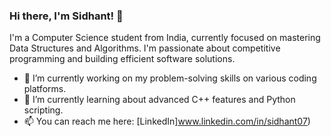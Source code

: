### Hi there, I'm Sidhant! 👋

I'm a Computer Science student from India, currently focused on mastering Data Structures and Algorithms. I'm passionate about competitive programming and building efficient software solutions.

- 🔭 I’m currently working on my problem-solving skills on various coding platforms.
- 🌱 I’m currently learning about advanced C++ features and Python scripting.
- 📫 You can reach me here: [LinkedIn]www.linkedin.com/in/sidhant07)
